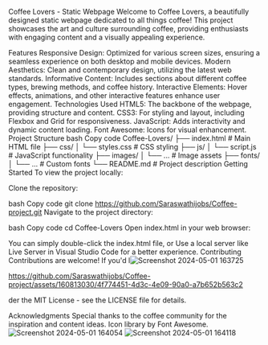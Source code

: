 Coffee Lovers - Static Webpage
Welcome to Coffee Lovers, a beautifully designed static webpage dedicated to all things coffee! This project showcases the art and culture surrounding coffee, providing enthusiasts with engaging content and a visually appealing experience.

Features
Responsive Design: Optimized for various screen sizes, ensuring a seamless experience on both desktop and mobile devices.
Modern Aesthetics: Clean and contemporary design, utilizing the latest web standards.
Informative Content: Includes sections about different coffee types, brewing methods, and coffee history.
Interactive Elements: Hover effects, animations, and other interactive features enhance user engagement.
Technologies Used
HTML5: The backbone of the webpage, providing structure and content.
CSS3: For styling and layout, including Flexbox and Grid for responsiveness.
JavaScript: Adds interactivity and dynamic content loading.
Font Awesome: Icons for visual enhancement.
Project Structure
bash
Copy code
Coffee-Lovers/
├── index.html         # Main HTML file
├── css/
│   └── styles.css     # CSS styling
├── js/
│   └── script.js      # JavaScript functionality
├── images/
│   └── ...            # Image assets
├── fonts/
│   └── ...            # Custom fonts
└── README.md          # Project description
Getting Started
To view the project locally:

Clone the repository:

bash
Copy code
git clone https://github.com/Saraswathijobs/Coffee-project.git
Navigate to the project directory:

bash
Copy code
cd Coffee-Lovers
Open index.html in your web browser:

You can simply double-click the index.html file, or
Use a local server like Live Server in Visual Studio Code for a better experience.
Contributing
Contributions are welcome! If you'd l![Screenshot 2024-05-01 163725](https://github.com/Saraswathijobs/Coffee-project/assets/160813030/8766ca24-dde2-4313-aab0-f428a7a99623)

https://github.com/Saraswathijobs/Coffee-project/assets/160813030/4f774451-4d3c-4e09-90a0-a7b652b563c2

der the MIT License - see the LICENSE file for details.

Acknowledgments
Special thanks to the coffee community for the inspiration and content ideas.
Icon library by Font Awesome.
![Screenshot 2024-05-01 164054](https://github.com/Saraswathijobs/Coffee-project/assets/160813030/936e5069-2899-4d2e-81a3-77074e5af622)
![Screenshot 2024-05-01 164118](https://github.com/Saraswathijobs/Coffee-project/assets/160813030/c8e79085-f301-4df8-9032-e74e07d6eb9e)
